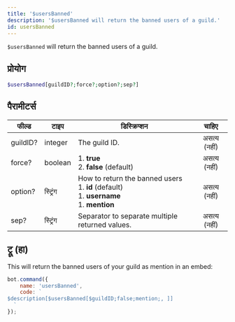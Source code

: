 ```yaml
---
title: '$usersBanned'
description: '$usersBanned will return the banned users of a guild.'
id: usersBanned
---
```


`$usersBanned` will return the banned users of a guild.

## प्रोयोग

```php
$usersBanned[guildID?;force?;option?;sep?]
```

## पैरामीटर्स

| फील्ड    | टाइप     | डिस्क्रिप्शन                                                                                                             |    चाहिए     |
| -------- | -------- | ------------------------------------------------------------------------------------------------------------------------ |:------------:|
| guildID? | integer  | The guild ID.                                                                                                            | असत्य (नहीं) |
| force?   | boolean  | 1. **true** <br /> 2. **false** (default)                                                                          | असत्य (नहीं) |
| option?  | स्ट्रिंग | How to return the banned users <br /> 1. **id** (default) <br /> 1. **username** <br /> 1. **mention** | असत्य (नहीं) |
| sep?     | स्ट्रिंग | Separator to separate multiple returned values.                                                                          | असत्य (नहीं) |

## ट्रू (हा)

This will return the banned users of your guild as mention in an embed:

```javascript
bot.command({
    name: 'usersBanned',
    code: `
$description[$usersBanned[$guildID;false;mention;, ]]
  `
});
```
